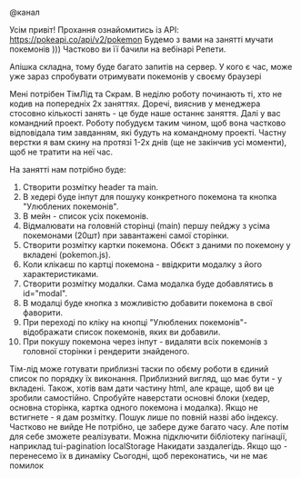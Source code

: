 @канал

Усім привіт! Прохання ознайомитись із API: https://pokeapi.co/api/v2/pokemon
Будемо з вами на занятті мучати покемонів ))) Частково ви її бачили на вебінарі
Репети.

Апішка складна, тому буде багато запитів на сервер. У кого є час, може уже зараз
спробувати отримувати покемонів у своєму браузері

Мені потрібен ТімЛід та Скрам. В неділю роботу починають ті, хто не кодив на
попередніх 2х заняттях. Доречі, вияснив у менеджера стосовно кількості занять -
це буде наше останнє заняття. Далі у вас командний проект. Роботу побудуєм таким
чином, щоб вона частково відповідала тим завданням, які будуть на командному
проекті. Частну верстки я вам скину на протязі 1-2х днів (ще не закінчив усі
моменти), щоб не тратити на неї час.

На занятті нам потрібно буде:

1. Створити розмітку header та main.
2. В хедері буде інпут для пошуку конкретного покемона та кнопка "Улюблених
   покемонів".
3. В мейн - список усіх покемонів.
4. Відмалювати на головній сторінці (main) першу пейджу з усіма покемонами
   (20шт) при завантажені самої сторінки.
5. Створити розмітку картки покемона. Обєкт з даними по покемону у вкладені
   (pokemon.js).
6. Коли клікаєш по картці покемона - ввідкрити модалку з його характеристиками.
7. Створити розмітку модалки. Сама модалка буде добавлятись в id="modal".
8. В модалці буде кнопка з можливістю добавити покемона в свої фаворити.
9. При переході по кліку на кнопці "Улюблених покемонів"- відображати список
   покемонів, яких ви добавили.
10. При покушу покемона через інпут - видаляти всіх покемонів з головної
    сторінки і рендерити знайденого.

Тім-лід може готувати приблизні таски по обєму роботи в єдиний список по порядку
їх виконання. Приблизний вигляд, що має бути - у вкладені. Також, хотів вам дати
частину html, але краще, щоб ви це зробили самостійно. Спробуйте наверстати
основні блоки (хедер, основна сторінка, картка одного покемона і модалка). Якщо
не встигнете - я дам розмітку. Пошук лише по повній назві або індексу. Частково
не вийде Не потрібно, це забере дуже багато часу. Але потім для себе зможете
реалізувати. Можна підключити бібліотеку пагінації, наприклад tui-pagination
localStorage Накидати заздалегідь. Якщо що - перенесемо їх в динаміку Сьогодні,
щоб переконатись, чи не має помилок
